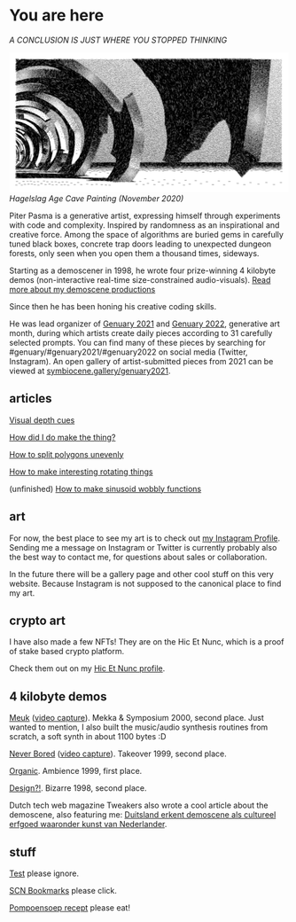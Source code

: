 # You are here
*A CONCLUSION IS JUST WHERE YOU STOPPED THINKING*

![Hagelslag Age Cave Painting (November 2020)](img/dingo1-2020-11-17-12-36-54-s.jpg)
*Hagelslag Age Cave Painting (November 2020)*

Piter Pasma is a generative artist, expressing himself through experiments with code and complexity. Inspired by randomness as an inspirational and creative force. Among the space of algorithms are buried gems in carefully tuned black boxes, concrete trap doors leading to unexpected dungeon forests, only seen when you open them a thousand times, sideways. 

Starting as a demoscener in 1998, he wrote four prize-winning 4 kilobyte demos (non-interactive real-time size-constrained audio-visuals). [Read more about my demoscene productions](demoscene)


Since then he has been honing his creative coding skills. 

He was lead organizer of [Genuary 2021](https://genuary2021.github.io/) and [Genuary 2022](https://genuary.art), generative art month, during which artists create daily pieces according to 31 carefully selected prompts. You can find many of these pieces by searching for #genuary/#genuary2021/#genuary2022 on social media (Twitter, Instagram). An open gallery of artist-submitted pieces from 2021 can be viewed at [symbiocene.gallery/genuary2021](https://www.symbiocene.gallery/genuary2021).


## articles

[Visual depth cues](articles/depth-cues)

[How did I do make the thing?](articles/oppy1)

[How to split polygons unevenly](articles/polysub)

[How to make interesting rotating things](articles/rotating)

(unfinished) [How to make sinusoid wobbly functions](articles/wobbly)

## art

For now, the best place to see my art is to check out [my Instagram Profile](https://www.instagram.com/piterpasma/). Sending me a message on Instagram or Twitter is currently probably also the best way to contact me, for questions about sales or collaboration.

In the future there will be a gallery page and other cool stuff on this very website. Because Instagram is not supposed to the canonical place to find my art.

## crypto art

I have also made a few NFTs! They are on the Hic Et Nunc, which is a proof of stake based crypto platform.

Check them out on my [Hic Et Nunc profile](https://www.hicetnunc.xyz/tz/tz1Kw8cEFuNLj21e5b42NBn1ANW7hupmbDbo). 

## 4 kilobyte demos

[Meuk](http://www.pouet.net/prod.php?which=343) ([video capture](https://vimeo.com/207039658)). Mekka & Symposium 2000, second place. Just wanted to mention, I also built the music/audio synthesis routines from scratch, a soft synth in about 1100 bytes :D

[Never Bored](http://www.pouet.net/prod.php?which=291) ([video capture](https://www.youtube.com/watch?v=gv-gHBz4hgw)). Takeover 1999, second place.

[Organic](http://www.pouet.net/prod.php?which=332). Ambience 1999, first place.

[Design?!](http://www.pouet.net/prod.php?which=333). Bizarre 1998, second place.

Dutch tech web magazine Tweakers also wrote a cool article about the demoscene, also featuring me: [Duitsland erkent demoscene als cultureel erfgoed waaronder kunst van Nederlander](https://tweakers.net/geek/179762/duitsland-erkent-demoscene-als-cultureel-erfgoed-waaronder-kunst-van-nederlander.html).

## stuff

[Test](test) please ignore.

[SCN Bookmarks](scn-bookmarks) please click.

[Pompoensoep recept](pompoensoep) please eat!

